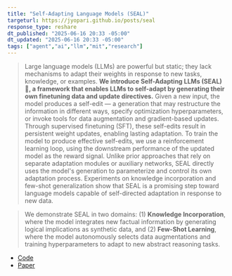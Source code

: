```yaml
---
title: "Self-Adapting Language Models (SEAL)"
targeturl: https://jyopari.github.io/posts/seal
response_type: reshare
dt_published: "2025-06-16 20:33 -05:00"
dt_updated: "2025-06-16 20:33 -05:00"
tags: ["agent","ai","llm","mit","research"]
---
```


> Large language models (LLMs) are powerful but static; they lack mechanisms to adapt their weights in response to new tasks, knowledge, or examples. **We introduce Self-Adapting LLMs (SEAL) 🦭, a framework that enables LLMs to self-adapt by generating their own finetuning data and update directives.** Given a new input, the model produces a self-edit — a generation that may restructure the information in different ways, specify optimization hyperparameters, or invoke tools for data augmentation and gradient-based updates. Through supervised finetuning (SFT), these self-edits result in persistent weight updates, enabling lasting adaptation. To train the model to produce effective self-edits, we use a reinforcement learning loop, using the downstream performance of the updated model as the reward signal. Unlike prior approaches that rely on separate adaptation modules or auxiliary networks, SEAL directly uses the model's generation to parameterize and control its own adaptation process. Experiments on knowledge incorporation and few-shot generalization show that SEAL is a promising step toward language models capable of self-directed adaptation in response to new data.

> We demonstrate SEAL in two domains: (1) **Knowledge Incorporation**, where the model integrates new factual information by generating logical implications as synthetic data, and (2) **Few-Shot Learning**, where the model autonomously selects data augmentations and training hyperparameters to adapt to new abstract reasoning tasks.

- [Code](https://github.com/Continual-Intelligence)
- [Paper](https://arxiv.org/abs/2506.10943)